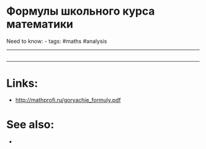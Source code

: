 #  Формулы школьного курса математики
Need to know: -
tags: #maths #analysis

---
## 


---

# Links:
- http://mathprofi.ru/goryachie_formuly.pdf

# See also:
- 